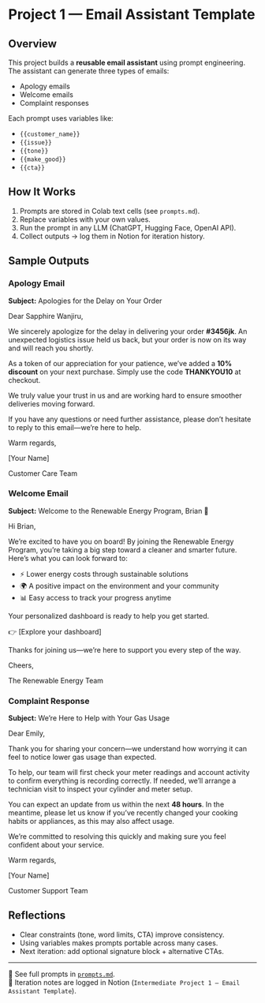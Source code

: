 # Project 1 — Email Assistant Template

## Overview
This project builds a **reusable email assistant** using prompt engineering.  
The assistant can generate three types of emails:
- Apology emails
- Welcome emails
- Complaint responses  

Each prompt uses variables like:
- `{{customer_name}}`
- `{{issue}}`
- `{{tone}}`
- `{{make_good}}`
- `{{cta}}`  

## How It Works
1. Prompts are stored in Colab text cells (see `prompts.md`).
2. Replace variables with your own values.
3. Run the prompt in any LLM (ChatGPT, Hugging Face, OpenAI API).
4. Collect outputs → log them in Notion for iteration history.

## Sample Outputs

### Apology Email
 **Subject:** Apologies for the Delay on Your Order

Dear Sapphire Wanjiru,

We sincerely apologize for the delay in delivering your order **#3456jk**. An unexpected logistics issue held us back, but your order is now on its way and will reach you shortly.

As a token of our appreciation for your patience, we’ve added a **10% discount** on your next purchase. Simply use the code **THANKYOU10** at checkout.

We truly value your trust in us and are working hard to ensure smoother deliveries moving forward.

If you have any questions or need further assistance, please don’t hesitate to reply to this email—we’re here to help.

Warm regards,

[Your Name]

Customer Care Team

### Welcome Email
**Subject:** Welcome to the Renewable Energy Program, Brian 🌱

Hi Brian,

We’re excited to have you on board! By joining the Renewable Energy Program, you’re taking a big step toward a cleaner and smarter future. Here’s what you can look forward to:

- ⚡ Lower energy costs through sustainable solutions
- 🌍 A positive impact on the environment and your community
- 📊 Easy access to track your progress anytime

Your personalized dashboard is ready to help you get started.

👉 [Explore your dashboard]

Thanks for joining us—we’re here to support you every step of the way.

Cheers,

The Renewable Energy Team

### Complaint Response
**Subject:** We’re Here to Help with Your Gas Usage

Dear Emily,

Thank you for sharing your concern—we understand how worrying it can feel to notice lower gas usage than expected.

To help, our team will first check your meter readings and account activity to confirm everything is recording correctly. If needed, we’ll arrange a technician visit to inspect your cylinder and meter setup.

You can expect an update from us within the next **48 hours**. In the meantime, please let us know if you’ve recently changed your cooking habits or appliances, as this may also affect usage.

We’re committed to resolving this quickly and making sure you feel confident about your service.

Warm regards,

[Your Name]

Customer Support Team




## Reflections
- Clear constraints (tone, word limits, CTA) improve consistency.
- Using variables makes prompts portable across many cases.
- Next iteration: add optional signature block + alternative CTAs.

---

📌 See full prompts in [`prompts.md`](./prompts.md).  
📒 Iteration notes are logged in Notion (`Intermediate Project 1 — Email Assistant Template`).  


